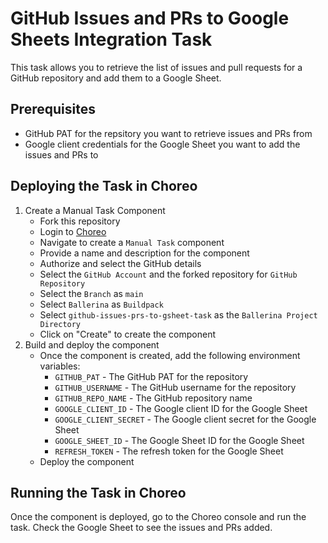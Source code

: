 # GitHub Issues and PRs to Google Sheets Integration Task

This task allows you to retrieve the list of issues and pull requests for a GitHub repository and add them to a Google Sheet.

## Prerequisites
- GitHub PAT for the repsitory you want to retrieve issues and PRs from
- Google client credentials for the Google Sheet you want to add the issues and PRs to

## Deploying the Task in Choreo
1. Create a Manual Task Component
    - Fork this repository
    - Login to [Choreo](https://wso2.com/choreo/)
    - Navigate to create a `Manual Task` component
    - Provide a name and description for the component
    - Authorize and select the GitHub details
    - Select the `GitHub Account` and the forked repository for `GitHub Repository`
    - Select the `Branch` as `main`
    - Select `Ballerina` as `Buildpack`
    - Select `github-issues-prs-to-gsheet-task` as the `Ballerina Project Directory`
    - Click on "Create" to create the component
2. Build and deploy the component
    - Once the component is created, add the following environment variables:
        - `GITHUB_PAT` - The GitHub PAT for the repository
        - `GITHUB_USERNAME` - The GitHub username for the repository
        - `GITHUB_REPO_NAME` - The GitHub repository name
        - `GOOGLE_CLIENT_ID` - The Google client ID for the Google Sheet
        - `GOOGLE_CLIENT_SECRET` - The Google client secret for the Google Sheet
        - `GOOGLE_SHEET_ID` - The Google Sheet ID for the Google Sheet
        - `REFRESH_TOKEN` - The refresh token for the Google Sheet
    - Deploy the component

## Running the Task in Choreo
Once the component is deployed, go to the Choreo console and run the task. Check the Google Sheet to see the issues and PRs added.